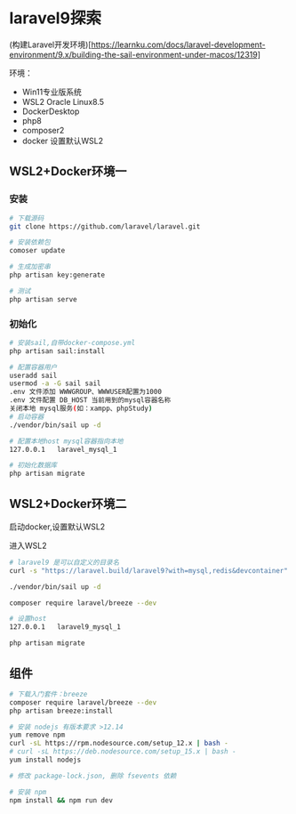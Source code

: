 # laravel9探索

(构建Laravel开发环境)[https://learnku.com/docs/laravel-development-environment/9.x/building-the-sail-environment-under-macos/12319]

环境：

* Win11专业版系统
* WSL2 Oracle Linux8.5
* DockerDesktop
* php8
* composer2
* docker 设置默认WSL2


## WSL2+Docker环境一

### 安装

```sh
# 下载源码
git clone https://github.com/laravel/laravel.git

# 安装依赖包
comoser update

# 生成加密串
php artisan key:generate

# 测试
php artisan serve
```

### 初始化

```sh
# 安装sail,自带docker-compose.yml
php artisan sail:install

# 配置容器用户
useradd sail
usermod -a -G sail sail
.env 文件添加 WWWGROUP、WWWUSER配置为1000
.env 文件配置 DB_HOST 当前用到的mysql容器名称
关闭本地 mysql服务(如：xampp、phpStudy)
# 启动容器
./vendor/bin/sail up -d

# 配置本地host mysql容器指向本地
127.0.0.1   laravel_mysql_1

# 初始化数据库
php artisan migrate
```

## WSL2+Docker环境二

启动docker,设置默认WSL2

进入WSL2

```sh
# laravel9 是可以自定义的目录名
curl -s "https://laravel.build/laravel9?with=mysql,redis&devcontainer" | bash

./vendor/bin/sail up -d

composer require laravel/breeze --dev

# 设置host 
127.0.0.1   laravel9_mysql_1

php artisan migrate
```
## 组件
```sh
# 下载入门套件：breeze 
composer require laravel/breeze --dev
php artisan breeze:install

# 安装 nodejs 有版本要求 >12.14
yum remove npm
curl -sL https://rpm.nodesource.com/setup_12.x | bash -
# curl -sL https://deb.nodesource.com/setup_15.x | bash - 
yum install nodejs

# 修改 package-lock.json, 删除 fsevents 依赖

# 安装 npm
npm install && npm run dev

```